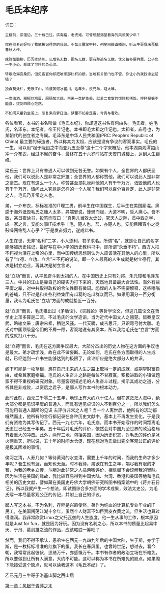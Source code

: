 # 毛氏本纪序

词曰：
```
主楼前，系馆边，三十载已过。滨海路，老虎滩，可曾想起渴望看海的风流美少年？

你在他乡还好吗？我依稀记得你的容颜。不如且覆掌中杯，列坐网络直播间，听三牛哥我来歪批春秋大传。

成败如脆柳，历历挂晴川。见成名无数，图名无数，更有那逃名无数。仗义每多屠狗辈，公子您一不小心，却成了可怜的负心汉。

转眼沧海变桑田，但见客官你却把咱家那栏杆拍断。当地有关部门也不管，你让小的我找谁去赔钱？

独自莫凭栏，无限江山。欲渡黄河冰塞川，这年头，没兄弟，路太难。

一壶浊酒，辣椒炒鸡蛋，肥肠加大蒜。再来一盘鲈鱼美，就着二食堂的馍馍和稀饭。停杯投箸不能食，拔剑四顾心茫然。

不如闲来垂钓坐溪上，忽复乘舟梦日边。梦里不知身是客，今宵与君欢。

```
各位看官，本书的书名叫做《毛氏本纪》，你却道这书名有何由头。毛氏者，姓毛氏，名泽东。本纪者，帝王传记也。本书即毛太祖之传记也。太祖者，庙号也，为某朝代的创立者之专属。毛泽东是中华人民共和国(PRC: People’s Republic of China) 最主要的缔造者，所以称其为太祖，应该是没有争议的客观事实。毛氏的一生，可以用“起于陇亩之中而登九五至尊”这十二个字来概括。他本湖南湘潭韶山冲一介布衣，经过不懈的奋斗，最终在五十六岁时站在天安门城楼上，达到人生巅峰。

梁氏云：世界上只有普通人可以做到无咎无誉。如果有个人，全世界的人都厌恶他，我们可以说此人是非常之奸雄；全世界的人都称赞他，我们可以说此人是非常之豪杰。现在有这么一个人，称赞甚至顶礼膜拜他的人有千千万万，诋毁他的人也有千千万万，请问此人究竟是怎样的一个人呢？我们可以百分百肯定，此人是非常之人。毛氏乃非常之人也。

弟，一介布衣，标标准准的IT理工男，前半生在中国谋生，后半生在美国厮混。痛感于海外诋毁毛氏之庸人太多，异端邪说，蜂蛹而起，大道不明，哲人痛心。吾不敏，某日夜读书，投笔而叹曰：“真男儿当效太史公，究天人之际，贯中西之学，成一家之言，安能久事IT技术乎！毛，楚人也，吾，亦楚人也，安能目睹宵小之徒鼓噪网络乱人心乎？”于是发奋努力，遂成此书。

人生在世，无非“名利”二字，小人逐利，君子求名。所谓“名”，就是让自己的名字能够被历史铭记，最好写在中小学的历史教科书中，即所谓“永垂不朽”。西方人把不朽视为活在上帝的心里，而中国传统思想则认为人应该活在其他人的心里，所以有了“立德、立功、立言”三不朽的说法，即一个人最高的人生成就是树立德行，其次是树立功业，再其次是树立言论。

就“立功”而言，从平民奋斗到太祖的人，在中国历史上只有刘邦、朱元璋和毛泽东三人。中共的江山是靠自己的硬实力打下来的，天然地具备最大合法性。海外有些平庸之辈，对中共取得政权的合法性颇有微词。彪悍的人生不需要解释，这些嗡嗡的苍蝇，只不过是和某些利益集团有瓜葛的吃瓜群众而已。如果用满分一百分衡量，我认为毛氏在“立功”方面的成就接近一百分。

就“立言”而言，毛氏推出过《矛盾论》、《实践论》等哲学论文，但这几篇论文在哲学史上顶多算是二流。不过毛氏的文学造诣，当为近代中国文人之翘楚。惜秦皇汉武，略输文采；唐宗宋祖，稍逊风骚。一代天骄，成吉思汗，只识弯弓射大雕。毛氏对中国顶级皇帝们的不屑一顾，客观地说有其资本，所以我给毛氏在“立言”方面的成就打八十分。

就“立德”而言，毛氏在这方面争议最大，大部分杰出的历史人物在这方面的争议也是最大。弟才疏学浅，故在此不做妄断。无论如何，毛氏在各方面取得的人生成就，已经达到一介书生能够达到的极限了，此论断应是绝大部分人的共识。

阁下可能是一枚草根，想在自己未来的人生之路上取得一定的成就，或期望财富自由，或希冀家庭幸福。毛氏的人生奋斗之路是每位不甘寂寞，积极进取的小镇做题家不得不重视的研究对象。尽量客观描述毛的人生奋斗过程，揭示其成功之道，分析其是非成败，以资后之君子，是鄙人写作本书的根本动力。

此时此刻，西元二千零二十五年，地球上有大约八十亿人。但在这茫茫人海中，绝大部分都是见识平庸的普通人，而具有远见卓识的人不到百分之一，所以我们怎么可能用普通人鄙陋的见识
去评价非常之人呢？当一个人离世后，他所有的活动都嘎然而止，他所有的言行都记录在各种历史文献中，基本上不再发生变化，于是我们有资格为其写传记了。西元一九七六年，毛氏崩，而本书开始写作的时间距离毛氏逝世已经五十年矣。五十年后对毛氏的评价，依然会对中国乃至世界的政治格局有着重大的冲击。此外，两岸三地，包括美国，因为历史积怨，对毛氏的评价是冰火两重天，所以说，五十年的时间太仓促，现在想对毛氏做出完全客观公正的评价是极其困难的事情。

俟河之清，人寿几何？等待黄河的水变清，需要上千年的时间，而我的生命才多少年呢？吾生也有涯，而知也无涯。时不我待，弟欲在有生之年，竭尽我有限的才智，为我的老乡立传，斗胆对此非常之人插两嘴评价，相信阁下会谅解我的冒昧。因为生活在美国的缘故，我比较容易得到中国大陆、台湾、香港和美国等地和毛氏相关的历史文献，譬如藏在美国史丹佛大学胡佛研究所图书档案馆中的《蒋介石日记》，所以我就产生一个想法，即试图综合多方面的学术成果，效法太史公，为毛氏写一本尽量客观公正的传记，并附上自己的评议。

鄙人写这本书，不为名利，存粹是兴趣使然。弟作为纯血的计算机专业毕业的IT 民工，在美国闯荡江湖十余年，虽然个人财富不如巨贾皮衣黄之流，但生活也算过得滋润。我非常欣赏Linux之父托瓦兹的人生态度，他一生从事的工作，根本原因就是Just for fun，就是因为好玩。因为没有名利之心，所以本书的质量比起易中天、于丹、葛剑雄之流的作品，应该略胜一筹吧？

然而，我们不得不承认，愚弟生在西元一九四九年后的中国大陆，生于斯，亦学于斯，是一枚标标准准的红旗下的蛋。我长在春风里，也曾跨世纪，想过去，看今朝，我常常此起彼伏，思绪万千，亦感慨万千。本书有作者的政治立场在所难免，所以要做到让所有人满意，大约不可能。这可以称为本书在所难免的缺点，如果阁下能接受这个缺点，就可以读我这本《毛氏本纪》了。

乙巳元月三牛哥于洛基山脚之西山居

[第一章：风起于青萍之末](chapter01.md)

